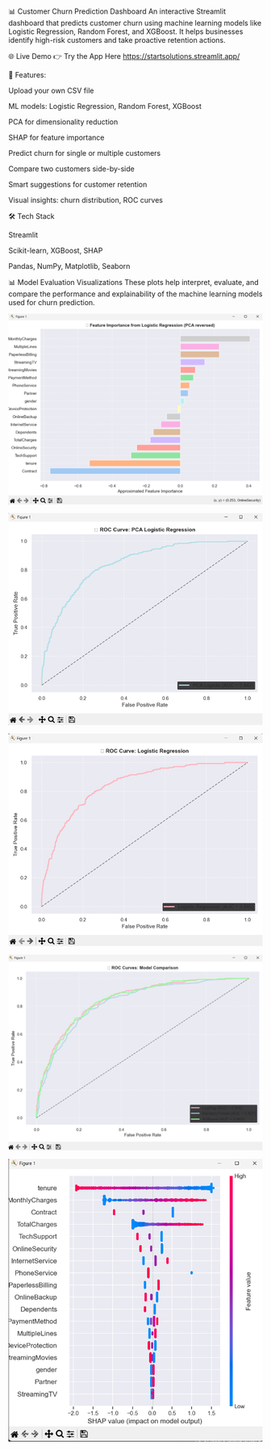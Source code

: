 📊 Customer Churn Prediction Dashboard
An interactive Streamlit dashboard that predicts customer churn using machine learning models like Logistic Regression, Random Forest, and XGBoost. It helps businesses identify high-risk customers and take proactive retention actions.

🌐 Live Demo
👉 Try the App Here
https://startsolutions.streamlit.app/

🚀 Features:

Upload your own CSV file

ML models: Logistic Regression, Random Forest, XGBoost

PCA for dimensionality reduction

SHAP for feature importance

Predict churn for single or multiple customers

Compare two customers side-by-side

Smart suggestions for customer retention

Visual insights: churn distribution, ROC curves

🛠 Tech Stack

Streamlit

Scikit-learn, XGBoost, SHAP

Pandas, NumPy, Matplotlib, Seaborn

📊 Model Evaluation Visualizations
These plots help interpret, evaluate, and compare the performance and explainability of the machine learning models used for churn prediction.

![Feature Importance from Logistic Regression](https://github.com/Akshita2711/StartSolutions/blob/0efa5925f39936efb66cec9fcd439a877e16b503/images/Feature%20importance.png)

![ROC Curve: PCA Logistic Regression](https://github.com/Akshita2711/StartSolutions/blob/6caa4e1bb8c0f7b6a1fc2286e2b197d4fe8a09f1/images/ROC%20PCA%20Logistic%20Regression.png)

![ROC Curve Logistic Regression](https://github.com/Akshita2711/StartSolutions/blob/6caa4e1bb8c0f7b6a1fc2286e2b197d4fe8a09f1/images/ROC%20Logistic%20Regression.png)

![ROC Curve Model Comparison](https://github.com/Akshita2711/StartSolutions/blob/6caa4e1bb8c0f7b6a1fc2286e2b197d4fe8a09f1/images/ROC%20Curves.png)

![SHAP value](https://github.com/Akshita2711/StartSolutions/blob/6caa4e1bb8c0f7b6a1fc2286e2b197d4fe8a09f1/images/SHAP%20value.png)

